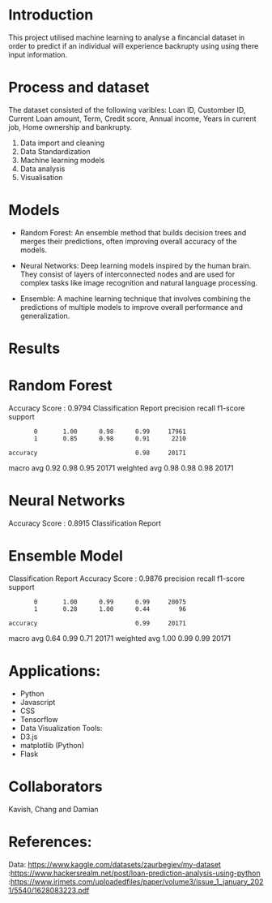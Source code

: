 # Introduction

This project utilised machine learning to analyse a fincancial dataset in order to predict if an individual will experience backrupty using using there input information.

# Process and dataset

The dataset consisted of the following varibles: Loan ID, Customber ID, Current Loan amount, Term, Credit score, Annual income, Years in current job, Home ownership and bankrupty.

1. Data import and cleaning
2. Data Standardization
3. Machine learning models
4. Data analysis
5. Visualisation

# Models

- Random Forest:
An ensemble method that builds decision trees and merges their predictions, often improving overall accuracy of the models.

- Neural Networks:
Deep learning models inspired by the human brain. They consist of layers of interconnected nodes and are used for complex tasks like image recognition and natural language processing.

- Ensemble:
A machine learning technique that involves combining the predictions of multiple models to improve overall performance and generalization.

# Results

# Random Forest
Accuracy Score : 0.9794
Classification Report
              precision    recall  f1-score   support

           0       1.00      0.98      0.99     17961
           1       0.85      0.98      0.91      2210

    accuracy                           0.98     20171
   macro avg       0.92      0.98      0.95     20171
weighted avg       0.98      0.98      0.98     20171

# Neural Networks
Accuracy Score : 0.8915
Classification Report


# Ensemble Model
Classification Report
Accuracy Score : 0.9876
            precision    recall  f1-score   support

           0       1.00      0.99      0.99     20075
           1       0.28      1.00      0.44        96

    accuracy                           0.99     20171
   macro avg       0.64      0.99      0.71     20171
weighted avg       1.00      0.99      0.99     20171



# Applications:

- Python
- Javascript
- CSS
- Tensorflow
- Data Visualization Tools:
- D3.js
- matplotlib (Python)
- Flask

# Collaborators

Kavish, Chang and Damian

# References:

Data: https://www.kaggle.com/datasets/zaurbegiev/my-dataset
    :https://www.hackersrealm.net/post/loan-prediction-analysis-using-python                 
    :https://www.irjmets.com/uploadedfiles/paper/volume3/issue_1_january_2021/5540/1628083223.pdf